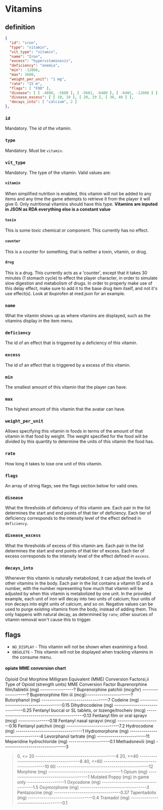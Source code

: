 # Vitamins

## definition

```JSON
{
  "id": "iron",
  "type": "vitamin",
  "vit_type": "vitamin",
  "name": "Iron",
  "excess": "hypervitaminosis",
  "deficiency": "anemia",
  "min": -12000,
  "max": 3600,
  "weight_per_unit": "1 mg",
  "rate": "15 m",
  "flags": [ "FOO" ],
  "disease": [ [ -4800, -5600 ], [ -5601, -6400 ], [ -6401, -12000 ] ],
  "disease_excess": [ [ 10, 19 ], [ 20, 29 ], [ 30, 40 ] ],
  "decays_into": [ "calcium", 2 ]
},
```
### `id`
Mandatory. The id of the vitamin.

### `type`
Mandatory. Must be `vitamin`.

### `vit_type`
Mandatory. The type of the vitamin. Valid values are:

#### `vitamin`
When simplified nutrition is enabled, this vitamin will not be added to any items and any time the game attempts to retrieve it from the player it will give 0.
Only nutritional vitamins should have this type. **Vitamins are inputed in JSON as RDA everything else is a constant value**

#### `toxin`
This is some toxic chemical or component. This currently has no effect.

#### `counter`
This is a counter for something, that is neither a toxin, vitamin, or drug.

#### `drug`
This is a drug. This currently acts as a 'counter', except that it takes 30 minutes (1 stomach cycle) to effect the player character, in order to simulate slow digestion and metabolism of drugs. In order to properly make use of this delay effect, make sure to add it to the base drug item itself, and not it's use effect(s). Look at ibuprofen at med.json for an example.

### `name`
What the vitamin shows up as where vitamins are displayed, such as the vitamins display in the item menu.

### `deficiency`
The id of an effect that is triggered by a deficiency of this vitamin.

### `excess`
The id of an effect that is triggered by a excess of this vitamin.

### `min`
The smallest amount of this vitamin that the player can have.

### `max`
The highest amount of this vitamin that the avatar can have.

### `weight_per_unit`
Allows specifying this vitamin in foods in terms of the amount of that vitamin in that food by weight.
The weight specified for the food will be divided by this quantity to determine the units of this vitamin the food has.

### `rate`
How long it takes to lose one unit of this vitamin.

### `flags`
An array of string flags; see the flags section below for valid ones.

### `disease`
What the thresholds of deficiency of this vitamin are.
Each pair in the list determines the start and end points of that tier of deficiency.
Each tier of deficiency corresponds to the intensity level of the effect defined in `deficiency`.

### `disease_excess`
What the thresholds of excess of this vitamin are.
Each pair in the list determines the start and end points of that tier of excess.
Each tier of excess corresponds to the intensity level of the effect defined in `excess`.


### `decays_into`
Whenever this vitamin is naturally metabolized, it can adjust the levels of other vitamins in the body.
Each pair in the list contains a vitamin ID and a number, with the number representing how much that vitamin will be adjusted by when this vitamin is metabolized by one unit.
In the provided example, each unit of iron will decay into two units of calcium; four units of iron decays into eight units of calcium, and so on.
Negative values can be used to purge existing vitamins from the body, instead of adding them.
This only happens with natural decay, as determined by `rate`; other sources of vitamin removal won't cause this to trigger.

## flags

- ```NO_DISPLAY``` - This vitamin will not be shown when examining a food.
- ```OBSOLETE``` - This vitamin will not be displayed when tracking vitamins in the consume menu.


#### opiate MME conversion chart
Opioid Oral Morphine Milligram Equivalent (MME) Conversion Factorsi,ii
Type of Opioid (strength units) MME Conversion Factor
Buprenorphine film/tabletiii (mg) -----------------?
Buprenorphine patchiii (mcg/hr) -------------------?
Buprenorphine film iii (mcg)-----------------------?
Butorphanol (mg) ----------------------------------7
Codeine (mg) --------------------------------------0.15
Dihydrocodeine (mg) -------------------------------0.25
Fentanyl buccal or SL tablets, or lozenge/trocheiv
(mcg) ---------------------------------------------0.13
Fentanyl film or oral sprayv (mcg) ----------------0.18
Fentanyl nasal sprayvi (mcg) ----------------------0.16
Fentanyl patchvii (mcg) ---------------------------7.2
Hydrocodone (mg) ----------------------------------1
Hydromorphone (mg) --------------------------------4
Levorphanol tartrate (mg) -------------------------11
Meperidine hydrochloride (mg) ---------------------0.1
Methadoneviii (mg) --------------------------------3
>0, <= 20 -----------------------------------------4
>20, <=40 -----------------------------------------8
>40, <=60 -----------------------------------------10
>60 -----------------------------------------------12
Morphine (mg) -------------------------------------1
Opium (mg) ----------------------------------------1
Mutated Poppy (mg) in game only -------------------1
Oxycodone (mg) ------------------------------------1.5
Oxymorphone (mg) ----------------------------------3
Pentazocine (mg) ----------------------------------0.37
Tapentadolix (mg) ---------------------------------0.4
Tramadol (mg) -------------------------------------0.1